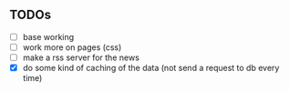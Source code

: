## TODOs
- [ ] base working
- [ ] work more on pages (css)
- [ ] make a rss server for the news
- [X] do some kind of caching of the data (not send a request to db every time)

